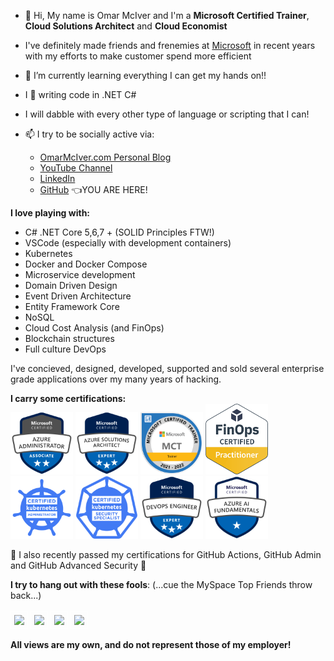 - 👋 Hi, My name is Omar McIver and I'm a **Microsoft Certified Trainer**, **Cloud Solutions Architect** and **Cloud Economist**

- I've definitely made friends and frenemies at [Microsoft](https://github.com/microsoft) in recent years with my efforts to make customer spend more efficient

- 🌱 I’m currently learning everything I can get my hands on!!

- I 💓 writing code in .NET C#

- I will dabble with every other type of language or scripting that I can!

- 📫 I try to be socially active via:
  - [OmarMcIver.com Personal Blog](https://www.omarmciver.com)
  - [YouTube Channel](https://www.youtube.com/c/OmarMcIver)
  - [LinkedIn](https://www.linkedin.com/in/omarmciver/)
  - [GitHub](https://github.com/omarmciver) 👈YOU ARE HERE!

**I love playing with:**

- C# .NET Core 5,6,7 + (SOLID Principles FTW!)
- VSCode (especially with development containers)
- Kubernetes
- Docker and Docker Compose
- Microservice development
- Domain Driven Design
- Event Driven Architecture
- Entity Framework Core
- NoSQL
- Cloud Cost Analysis (and FinOps)
- Blockchain structures
- Full culture DevOps

I've concieved, designed, developed, supported and sold several enterprise grade applications over my many years of hacking.

**I carry some certifications:**<br/>
<img src="Badges/azureadmin.png" width="100px"></img>
<img src="Badges/azuresa.png" width="100px"></img>
<img src="Badges/MCT.png" width="100px"></img>
<img src="Badges/finops.png" width="100px"></img>
<img src="Badges/cka.png" width="100px"></img>
<img src="Badges/cks.png" width="100px"></img>
<img src="Badges/devops.png" width="100px"></img>
<img src="Badges/azureai900.png" width="100px"></img>

🙌 I also recently passed my certifications for GitHub Actions, GitHub Admin and GitHub Advanced Security 🥳

**I try to hang out with these fools**: (...cue the MySpace Top Friends throw back...)<br/><br/>
<a href= "https://github.com/bdunks"><img src="https://avatars.githubusercontent.com/u/8967939?v=4" width="100px" style="padding: 5px;border: solid 1px white;"></img></a>
<a href= "https://github.com/jgarverick"><img src="https://avatars.githubusercontent.com/u/2940856?v=4" width="100px" style="padding: 5px;border: solid 1px white;"></img></a>
<a href= "https://www.linkedin.com/in/williamrussellnorton/"><img src="https://media-exp2.licdn.com/dms/image/C4E03AQHnpZmEkRj5rw/profile-displayphoto-shrink_200_200/0/1632680328428?e=1660780800&v=beta&t=67AGAXKOVjJtzVcLNKzg-MDDj3p2hVgkcSMXToDGVqY" width="100px" style="padding: 5px;border: solid 1px white;"></img></a>
<a href= "https://www.linkedin.com/in/peter-easler-39869212a/"><img src="https://media-exp2.licdn.com/dms/image/C5603AQFqrrO4ZjZV8w/profile-displayphoto-shrink_200_200/0/1518900502286?e=1660780800&v=beta&t=EORXuG2BNLoz0wQH_3tsYz_kAW90LNnmsxfA8U7PuEo" width="100px" style="padding: 5px;border: solid 1px white;"></img></a>

**All views are my own, and do not represent those of my employer!**

<!---
omarmciver/omarmciver is a ✨ special ✨ repository because its `README.md` (this file) appears on your GitHub profile.
You can click the Preview link to take a look at your changes.
--->
